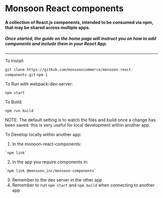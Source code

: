 # Monsoon React components

#### A collection of React.js components, intended to be consumed via npm, that may be shared across multiple apps.

##### Once started, the guide on the home page will instruct you on how to add components and include them in your React App.

-------

To Install:

  `git clone https://github.com/monsooncommerce/monsoon-react-components.git`
  `npm i`

To Run with webpack-dev-server:

  `npm start`

To Build:

  `npm run build`

NOTE: The default setting is to watch the files and build once a change has been saved.
this is very useful for local development within another app.

To Develop locally within another app:
  1. In the monoon-react-components:

    `npm link`

  2. In the app you require components in:

    `npm link @monsoon_inc/monsoon-components`

  3. Remember to the dev server in the other app
  4. Remember to run `npm start` and `npm build` when connecting to another app
